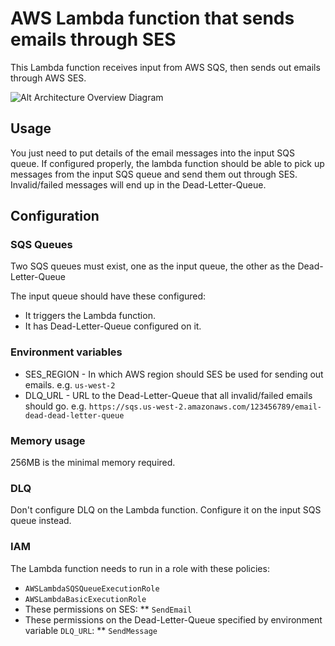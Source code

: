 # AWS Lambda function that sends emails through SES

This Lambda function receives input from AWS SQS, then sends out emails through AWS SES.

![Alt Architecture Overview Diagram](https://raw.githubusercontent.com/james-hu/jabb-email-sender/master/doc/Overview.png)


## Usage

You just need to put details of the email messages into the input SQS queue.
If configured properly, the lambda function should be able to pick up messages from the input SQS queue
and send them out through SES. Invalid/failed messages will end up in the Dead-Letter-Queue.

## Configuration

### SQS Queues

Two SQS queues must exist, one as the input queue, the other as the Dead-Letter-Queue

The input queue should have these configured:
* It triggers the Lambda function.
* It has Dead-Letter-Queue configured on it.

### Environment variables

* SES_REGION - In which AWS region should SES be used for sending out emails. e.g. `us-west-2`
* DLQ_URL - URL to the Dead-Letter-Queue that all invalid/failed emails should go. e.g. `https://sqs.us-west-2.amazonaws.com/123456789/email-dead-dead-letter-queue`

### Memory usage

256MB is the minimal memory required.

### DLQ

Don't configure DLQ on the Lambda function. Configure it on the input SQS queue instead.

### IAM

The Lambda function needs to run in a role with these policies:

* `AWSLambdaSQSQueueExecutionRole`
* `AWSLambdaBasicExecutionRole`
* These permissions on SES:
** `SendEmail`
* These permissions on the Dead-Letter-Queue specified by environment variable `DLQ_URL`:
** `SendMessage`

